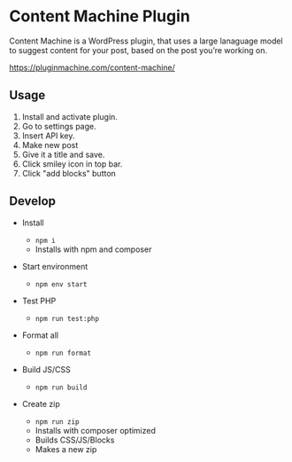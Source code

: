 # Content Machine Plugin

Content Machine is a WordPress plugin, that uses a large lanaguage model to suggest content for your post, based on the post you’re working on.

https://pluginmachine.com/content-machine/

## Usage

1. Install and activate plugin.
1. Go to settings page.
1. Insert API key.
1. Make new post
1. Give it a title and save.
1. Click smiley icon in top bar.
1. Click "add blocks" button



## Develop

- Install
	- `npm i`
	- Installs with npm and composer
- Start environment
	- `npm env start`

- Test PHP
	- `npm run test:php`
- Format all
	- `npm run format`
- Build JS/CSS
	- `npm run build`
- Create zip
	- `npm run zip`
	- Installs with composer optimized
	- Builds CSS/JS/Blocks
	- Makes a new zip
